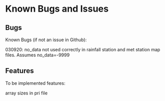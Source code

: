 # Known Bugs and Issues

## Bugs
Known Bugs (if not an issue in Github):


030920: no_data not used correctly in rainfall station and met station map files. Assumes no_data=-9999



## Features
To be implemented features:

array sizes in pri file

